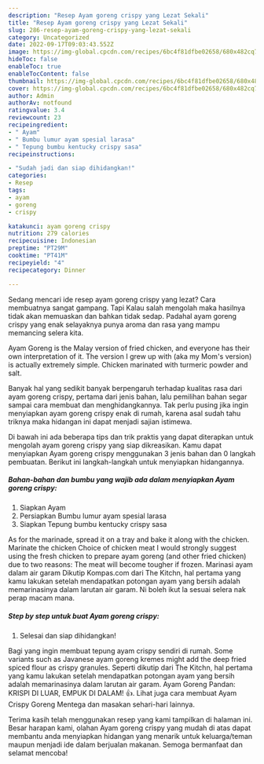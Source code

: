 ```yaml
---
description: "Resep Ayam goreng crispy yang Lezat Sekali"
title: "Resep Ayam goreng crispy yang Lezat Sekali"
slug: 286-resep-ayam-goreng-crispy-yang-lezat-sekali
category: Uncategorized
date: 2022-09-17T09:03:43.552Z
image: https://img-global.cpcdn.com/recipes/6bc4f81dfbe02658/680x482cq70/ayam-goreng-crispy-foto-resep-utama.jpg
hideToc: false
enableToc: true
enableTocContent: false
thumbnail: https://img-global.cpcdn.com/recipes/6bc4f81dfbe02658/680x482cq70/ayam-goreng-crispy-foto-resep-utama.jpg
cover: https://img-global.cpcdn.com/recipes/6bc4f81dfbe02658/680x482cq70/ayam-goreng-crispy-foto-resep-utama.jpg
author: Admin
authorAv: notfound
ratingvalue: 3.4
reviewcount: 23
recipeingredient:
- " Ayam"
- " Bumbu lumur ayam spesial larasa"
- " Tepung bumbu kentucky crispy sasa"
recipeinstructions:

- "Sudah jadi dan siap dihidangkan!"
categories:
- Resep
tags:
- ayam
- goreng
- crispy

katakunci: ayam goreng crispy 
nutrition: 279 calories
recipecuisine: Indonesian
preptime: "PT29M"
cooktime: "PT41M"
recipeyield: "4"
recipecategory: Dinner

---
```



Sedang mencari ide resep ayam goreng crispy yang lezat? Cara membuatnya sangat gampang. Tapi Kalau salah mengolah maka hasilnya tidak akan memuaskan dan bahkan tidak sedap. Padahal ayam goreng crispy yang enak selayaknya punya aroma dan rasa yang mampu memancing selera kita.


Ayam Goreng is the Malay version of fried chicken, and everyone has their own interpretation of it. The version I grew up with (aka my Mom&#39;s version) is actually extremely simple. Chicken marinated with turmeric powder and salt.

Banyak hal yang sedikit banyak berpengaruh terhadap kualitas rasa dari ayam goreng crispy, pertama dari jenis bahan, lalu pemilihan bahan segar sampai cara membuat dan menghidangkannya. Tak perlu pusing jika ingin menyiapkan ayam goreng crispy enak di rumah, karena asal sudah tahu triknya maka hidangan ini dapat menjadi sajian istimewa.


Di bawah ini ada beberapa tips dan trik praktis yang dapat diterapkan untuk mengolah ayam goreng crispy yang siap dikreasikan. Kamu dapat menyiapkan Ayam goreng crispy menggunakan 3 jenis bahan dan 0 langkah pembuatan. Berikut ini langkah-langkah untuk menyiapkan hidangannya.

<!--inarticleads1-->

##### Bahan-bahan dan bumbu yang wajib ada dalam menyiapkan Ayam goreng crispy:

1. Siapkan  Ayam
1. Persiapkan  Bumbu lumur ayam spesial larasa
1. Siapkan  Tepung bumbu kentucky crispy sasa


As for the marinade, spread it on a tray and bake it along with the chicken. Marinate the chicken Choice of chicken meat I would strongly suggest using the fresh chicken to prepare ayam goreng (and other fried chicken) due to two reasons: The meat will become tougher if frozen. Marinasi ayam dalam air garam Dikutip Kompas.com dari The Kitchn, hal pertama yang kamu lakukan setelah mendapatkan potongan ayam yang bersih adalah memarinasinya dalam larutan air garam. Ni boleh ikut la sesuai selera nak perap macam mana. 

<!--inarticleads2-->

##### Step by step untuk buat Ayam goreng crispy:


1. Selesai dan siap dihidangkan!

Bagi yang ingin membuat tepung ayam crispy sendiri di rumah. Some variants such as Javanese ayam goreng kremes might add the deep fried spiced flour as crispy granules. Seperti dikutip dari The Kitchn, hal pertama yang kamu lakukan setelah mendapatkan potongan ayam yang bersih adalah memarinasinya dalam larutan air garam. Ayam Goreng Pandan: KRISPI DI LUAR, EMPUK DI DALAM! 👍. Lihat juga cara membuat Ayam Crispy Goreng Mentega dan masakan sehari-hari lainnya. 

Terima kasih telah menggunakan resep yang kami tampilkan di halaman ini. Besar harapan kami, olahan Ayam goreng crispy yang mudah di atas dapat membantu anda menyiapkan hidangan yang menarik untuk keluarga/teman maupun menjadi ide dalam berjualan makanan. Semoga bermanfaat dan selamat mencoba!
